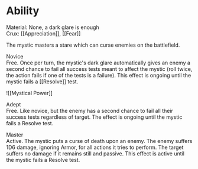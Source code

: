 # Ability
Material: None, a dark glare is enough<br>Crux: [[Appreciation]], [[Fear]]

The mystic masters a stare which can curse enemies on the battlefield.

Novice<br>Free. Once per turn, the mystic's dark glare automatically gives an enemy a second chance to fail all success tests meant to affect the mystic (roll twice, the action fails if one of the tests is a failure). This effect is ongoing until the mystic fails a [[Resolve]] test.

![[Mystical Power]]

Adept<br>Free. Like novice, but the enemy has a second chance to fail all their success tests regardless of target. The effect is ongoing until the mystic fails a Resolve test.

Master<br>Active. The mystic puts a curse of death upon an enemy. The enemy suffers 1D6 damage, ignoring Armor, for all actions it tries to perform. The target suffers no damage if it remains still and passive. This effect is active until the mystic fails a Resolve test.